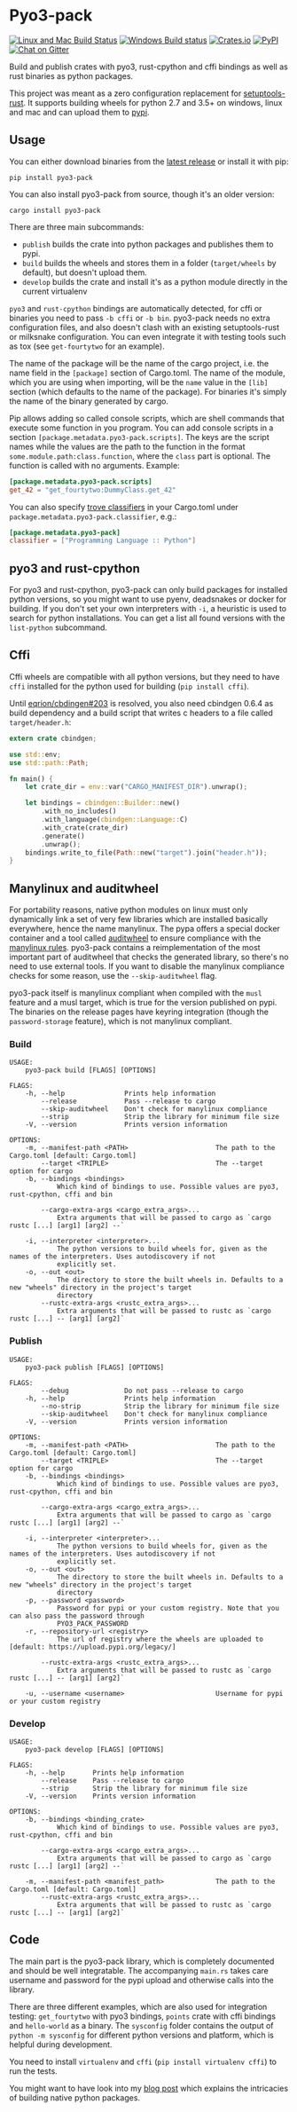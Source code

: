 # Pyo3-pack

[![Linux and Mac Build Status](https://img.shields.io/travis/PyO3/pyo3-pack/master.svg?style=flat-square)](https://travis-ci.org/PyO3/pyo3-pack)
[![Windows Build status](https://img.shields.io/appveyor/ci/konstin/pyo3-pack/master.svg?style=flat-square)](https://ci.appveyor.com/project/konstin/pyo3-pack/branch/master)
[![Crates.io](https://img.shields.io/crates/v/pyo3-pack.svg?style=flat-square)](https://crates.io/crates/pyo3-pack)
[![PyPI](https://img.shields.io/pypi/v/pyo3-pack.svg?style=flat-square)](https://pypi.org/project/pyo3-pack/)
[![Chat on Gitter](https://img.shields.io/gitter/room/nwjs/nw.js.svg?style=flat-square)](https://gitter.im/PyO3/Lobby)

Build and publish crates with pyo3, rust-cpython and cffi bindings as well as rust binaries as python packages.

This project was meant as a zero configuration replacement for [setuptools-rust](https://github.com/PyO3/setuptools-rust). It supports building wheels for python 2.7 and 3.5+ on windows, linux and mac and can upload them to [pypi](https://pypi.org/).

## Usage

You can either download binaries from the [latest release](https://github.com/PyO3/pyo3-pack/releases/latest) or install it with pip:

```shell
pip install pyo3-pack
```

You can also install pyo3-pack from source, though it's an older version:

```shell
cargo install pyo3-pack
```

There are three main subcommands:

 * `publish` builds the crate into python packages and publishes them to pypi.
 * `build` builds the wheels and stores them in a folder (`target/wheels` by default), but doesn't upload them.
 * `develop` builds the crate and install it's as a python module directly in the current virtualenv

`pyo3` and `rust-cpython` bindings are automatically detected, for cffi or binaries you need to pass `-b cffi` or `-b bin`. pyo3-pack needs no extra configuration files, and also doesn't clash with an existing setuptools-rust or milksnake configuration. You can even integrate it with testing tools such as tox (see `get-fourtytwo` for an example).

The name of the package will be the name of the cargo project, i.e. the name field in the `[package]` section of Cargo.toml. The name of the module, which you are using when importing, will be the `name` value in the `[lib]` section (which defaults to the name of the package). For binaries it's simply the name of the binary generated by cargo.

Pip allows adding so called console scripts, which are shell commands that execute some function in you program. You can add console scripts in a section `[package.metadata.pyo3-pack.scripts]`. The keys are the script names while the values are the path to the function in the format `some.module.path:class.function`, where the `class` part is optional. The function is called with no arguments. Example:

```toml
[package.metadata.pyo3-pack.scripts]
get_42 = "get_fourtytwo:DummyClass.get_42"
```

You can also specify [trove classifiers](https://pypi.org/classifiers/) in your Cargo.toml under `package.metadata.pyo3-pack.classifier`, e.g.:

```toml
[package.metadata.pyo3-pack]
classifier = ["Programming Language :: Python"]
```

## pyo3 and rust-cpython

For pyo3 and rust-cpython, pyo3-pack can only build packages for installed python versions, so you might want to use pyenv, deadsnakes or docker for building. If you don't set your own interpreters with `-i`, a heuristic is used to search for python installations. You can get a list all found versions with the `list-python` subcommand.


## Cffi

 Cffi wheels are compatible with all python versions, but they need to have `cffi` installed for the python used for building (`pip install cffi`).

 Until [eqrion/cbdingen#203](https://github.com/eqrion/cbindgen/issues/203) is resolved, you also need cbindgen 0.6.4 as build dependency and a build script that writes c headers to a file called `target/header.h`:

```rust
extern crate cbindgen;

use std::env;
use std::path::Path;

fn main() {
    let crate_dir = env::var("CARGO_MANIFEST_DIR").unwrap();

    let bindings = cbindgen::Builder::new()
        .with_no_includes()
        .with_language(cbindgen::Language::C)
        .with_crate(crate_dir)
        .generate()
        .unwrap();
    bindings.write_to_file(Path::new("target").join("header.h"));
}
```

## Manylinux and auditwheel

For portability reasons, native python modules on linux must only dynamically link a set of very few libraries which are installed basically everywhere, hence the name manylinux. The pypa offers a special docker container and a tool called [auditwheel](https://github.com/pypa/auditwheel/) to ensure compliance with the [manylinux rules](https://www.python.org/dev/peps/pep-0513/#the-manylinux1-policy). pyo3-pack contains a reimplementation of the most important part of auditwheel that checks the generated library, so there's no need to use external tools. If you want to disable the manylinux compliance checks for some reason, use the `--skip-auditwheel` flag.

pyo3-pack itself is manylinux compliant when compiled with the `musl` feature and a musl target, which is true for the version published on pypi. The binaries on the release pages have keyring integration (though the `password-storage` feature), which is not manylinux compliant.

### Build

```
USAGE:
    pyo3-pack build [FLAGS] [OPTIONS]

FLAGS:
    -h, --help               Prints help information
        --release            Pass --release to cargo
        --skip-auditwheel    Don't check for manylinux compliance
        --strip              Strip the library for minimum file size
    -V, --version            Prints version information

OPTIONS:
    -m, --manifest-path <PATH>                      The path to the Cargo.toml [default: Cargo.toml]
        --target <TRIPLE>                           The --target option for cargo
    -b, --bindings <bindings>
            Which kind of bindings to use. Possible values are pyo3, rust-cpython, cffi and bin

        --cargo-extra-args <cargo_extra_args>...
            Extra arguments that will be passed to cargo as `cargo rustc [...] [arg1] [arg2] --`

    -i, --interpreter <interpreter>...
            The python versions to build wheels for, given as the names of the interpreters. Uses autodiscovery if not
            explicitly set.
    -o, --out <out>
            The directory to store the built wheels in. Defaults to a new "wheels" directory in the project's target
            directory
        --rustc-extra-args <rustc_extra_args>...
            Extra arguments that will be passed to rustc as `cargo rustc [...] -- [arg1] [arg2]`
```

### Publish

```
USAGE:
    pyo3-pack publish [FLAGS] [OPTIONS]

FLAGS:
        --debug              Do not pass --release to cargo
    -h, --help               Prints help information
        --no-strip           Strip the library for minimum file size
        --skip-auditwheel    Don't check for manylinux compliance
    -V, --version            Prints version information

OPTIONS:
    -m, --manifest-path <PATH>                      The path to the Cargo.toml [default: Cargo.toml]
        --target <TRIPLE>                           The --target option for cargo
    -b, --bindings <bindings>
            Which kind of bindings to use. Possible values are pyo3, rust-cpython, cffi and bin

        --cargo-extra-args <cargo_extra_args>...
            Extra arguments that will be passed to cargo as `cargo rustc [...] [arg1] [arg2] --`

    -i, --interpreter <interpreter>...
            The python versions to build wheels for, given as the names of the interpreters. Uses autodiscovery if not
            explicitly set.
    -o, --out <out>
            The directory to store the built wheels in. Defaults to a new "wheels" directory in the project's target
            directory
    -p, --password <password>
            Password for pypi or your custom registry. Note that you can also pass the password through
            PYO3_PACK_PASSWORD
    -r, --repository-url <registry>
            The url of registry where the wheels are uploaded to [default: https://upload.pypi.org/legacy/]

        --rustc-extra-args <rustc_extra_args>...
            Extra arguments that will be passed to rustc as `cargo rustc [...] -- [arg1] [arg2]`

    -u, --username <username>                       Username for pypi or your custom registry
```

### Develop

```
USAGE:
    pyo3-pack develop [FLAGS] [OPTIONS]

FLAGS:
    -h, --help       Prints help information
        --release    Pass --release to cargo
        --strip      Strip the library for minimum file size
    -V, --version    Prints version information

OPTIONS:
    -b, --bindings <binding_crate>
            Which kind of bindings to use. Possible values are pyo3, rust-cpython, cffi and bin

        --cargo-extra-args <cargo_extra_args>...
            Extra arguments that will be passed to cargo as `cargo rustc [...] [arg1] [arg2] --`

    -m, --manifest-path <manifest_path>             The path to the Cargo.toml [default: Cargo.toml]
        --rustc-extra-args <rustc_extra_args>...
            Extra arguments that will be passed to rustc as `cargo rustc [...] -- [arg1] [arg2]`
```

## Code

The main part is the pyo3-pack library, which is completely documented and should be well integratable. The accompanying `main.rs` takes care username and password for the pypi upload and otherwise calls into the library.

There are three different examples, which are also used for integration testing: `get_fourtytwo` with pyo3 bindings, `points` crate with cffi bindings and `hello-world` as a binary. The `sysconfig` folder contains the output of `python -m sysconfig` for different python versions and platform, which is helpful during development.

You need to install `virtualenv` and `cffi` (`pip install virtualenv cffi`) to run the tests.

You might want to have look into my [blog post](https://blog.schuetze.link/2018/07/21/a-dive-into-packaging-native-python-extensions.html) which explains the intricacies of building native python packages.
